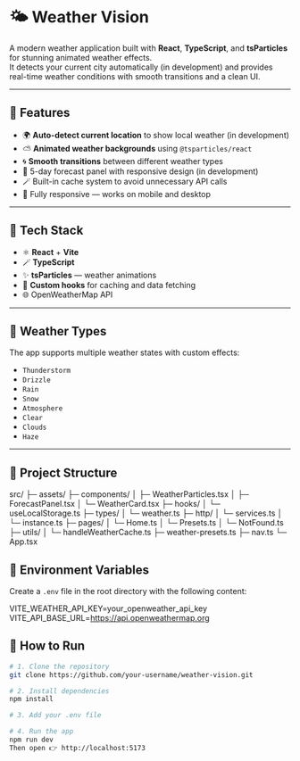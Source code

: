 # 🌤️ Weather Vision

A modern weather application built with **React**, **TypeScript**, and **tsParticles** for stunning animated weather effects.  
It detects your current city automatically (in development) and provides real-time weather conditions with smooth transitions and a clean UI.

---

## 🚀 Features

- 🌍 **Auto-detect current location** to show local weather (in development)
- ⛅ **Animated weather backgrounds** using `@tsparticles/react`  
- 🌀 **Smooth transitions** between different weather types  
- 🧭 5-day forecast panel with responsive design (in development)
- 🪄 Built-in cache system to avoid unnecessary API calls  
- 📱 Fully responsive — works on mobile and desktop

---

## 🧰 Tech Stack

- ⚛️ **React** + **Vite**
- 🪄 **TypeScript**
- ✨ **tsParticles** — weather animations
- 💾 **Custom hooks** for caching and data fetching
- 🌐 OpenWeatherMap API

---

## 🧭 Weather Types

The app supports multiple weather states with custom effects:

- `Thunderstorm`
- `Drizzle`
- `Rain`
- `Snow`
- `Atmosphere`
- `Clear`
- `Clouds`
- `Haze`

---

## 📁 Project Structure
src/
├─ assets/
├─ components/
│ ├─ WeatherParticles.tsx
│ ├─ ForecastPanel.tsx
│ └─ WeatherCard.tsx
├─ hooks/
│ └─ useLocalStorage.ts
├─ types/
│ └─ weather.ts
├─ http/
│ └─ services.ts
│ └─ instance.ts
├─ pages/
│ └─ Home.ts
│ └─ Presets.ts
│ └─ NotFound.ts
├─ utils/
│ └─ handleWeatherCache.ts
├─ weather-presets.ts
├─ nav.ts
└─ App.tsx

## 🧪 Environment Variables

Create a `.env` file in the root directory with the following content:

VITE_WEATHER_API_KEY=your_openweather_api_key<br/>
VITE_API_BASE_URL=https://api.openweathermap.org


## 🧭 How to Run

```bash
# 1. Clone the repository
git clone https://github.com/your-username/weather-vision.git

# 2. Install dependencies
npm install

# 3. Add your .env file

# 4. Run the app
npm run dev
Then open 👉 http://localhost:5173



